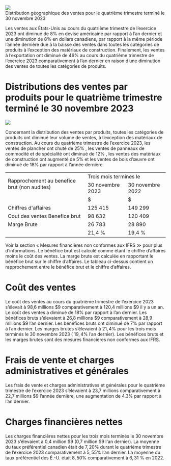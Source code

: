 ![](images/710f6add149e3c6bd013e1439ee8e0ef34c7d47b9f3624ae55deac757e012750.jpg)  
Distribution géographique des ventes pour le quatrième trimestre terminé le 30 novembre 2023

Les ventes aux États-Unis au cours du quatrième trimestre de l’exercice 2023 ont diminué de $8 \%$ en devise américaine par rapport à l’an dernier et une diminution de $8 \%$ en dollars canadiens, par rapport à la même période l’année dernière due à la baisse des ventes dans toutes les catégories de produits à l’exception des matériaux de construction. Finalement, les ventes à l’exportation ont diminué de $46 \%$ au cours du quatrième trimestre de l’exercice 2023 comparativement à l’an dernier en raison d’une diminution des ventes de toutes les catégories de produits.

# Distributions des ventes par produits pour le quatrième trimestre terminé le 30 novembre 2023

![](images/a3fbf91ef614b552364f5619d47cd8baf23cd653e9c885a20daf29c071800234.jpg)

Concernant la distribution des ventes par produits, toutes les catégories de produits ont diminué leur volume de ventes, à l’exception des matériaux de construction. Au cours du quatrième trimestre de l’exercice 2023, les ventes de plancher ont chuté de $25 \%$ , les ventes de panneaux de commodité et de spécialité ont diminué de $12 \%$ , les ventes des matériaux de construction ont augmenté de $5 \%$ et les ventes de bois d’œuvre ont diminué de $18 \%$ par rapport à l’année dernière.

<table><tr><td rowspan="2">Rapprochement au benefice brut (non audites)</td><td colspan="2">Trois mois termines le</td></tr><tr><td>30 novembre 2023</td><td>30 novembre 2022</td></tr><tr><td></td><td>$</td><td>$</td></tr><tr><td>Chiffres d&#x27;affaires</td><td>125 415</td><td>149 299</td></tr><tr><td>Cout des ventes Benefice brut</td><td>98 632</td><td>120 409</td></tr><tr><td>Marge Brute</td><td>26 783</td><td>28 890</td></tr><tr><td></td><td>21,4 %</td><td>19,4 %</td></tr></table>

Voir la section « Mesures financières non conformes aux IFRS $\gg$ pour plus d’informations. Le bénéfice brut est calculé comme étant le chiffre d’affaires moins le coût des ventes. La marge brute est calculée en rapportant le bénéfice brut sur le chiffre d’affaires. Le tableau ci-dessus contient un rapprochement entre le bénéfice brut et le chiffre d’affaires.

# Coût des ventes

Le coût des ventes au cours du quatrième trimestre de l’exercice 2023 s’élevait à 98,6 millions $\$ 9$ comparativement à 120,4 millions $\$ 9$ il y a un an. Le coût des ventes a diminué de $18 \%$ par rapport à l’an dernier. Les bénéfices bruts s’élevaient à 26,8 millions $\$ 9$ comparativement à 28,9 millions $\$ 9$ l’an dernier. Les bénéfices bruts ont diminué de $7 \%$ par rapport à l’an dernier. Les marges brutes s’élevaient à $2 1 { , } 4 \%$ pour les trois mois terminés le 30 novembre 2023 ( $1 9 , 4 \%$ l’an dernier). Les bénéfices bruts et les marges brutes sont des mesures financières non conformes aux IFRS.

# Frais de vente et charges administratives et générales

Les frais de vente et charges administratives et générales pour le quatrième trimestre de l’exercice 2023 s’élevaient à 23,7 millions comparativement à 22,7 millions $\$ 9$ l’année dernière, une augmentation de $4 . 3 \%$ par rapport à l’an dernier.

# Charges financières nettes

Les charges financières nettes pour les trois mois terminés le 30 novembre 2023 s’élevaient à 0,4 million $\$ 9$ (0,7 million $\$ 9$ l'an dernier). La moyenne du taux préférentiel canadien était de $7 { , } 2 0 \%$ durant le quatrième trimestre de l’exercice 2023 comparativement à $5 { , } 5 5 { \% }$ l’an dernier. La moyenne du taux préférentiel des É.-U. était $8 { , } 5 0 \%$ comparativement à $6 { , } 3 1 ~ \%$ en 2022.